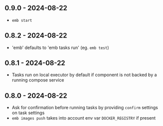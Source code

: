 ## 0.9.0 - 2024-08-22

* `emb start`

## 0.8.2 - 2024-08-22

* 'emb' defaults to 'emb tasks run' (eg. `emb test`)

## 0.8.1 - 2024-08-22

* Tasks run on local executor by default if component is not backed by a running compose service

## 0.8.0 - 2024-08-22

* Ask for confirmation before running tasks by providing `confirm` settings on task settings
* `emb images push` takes into account env var `DOCKER_REGISTRY` if present
